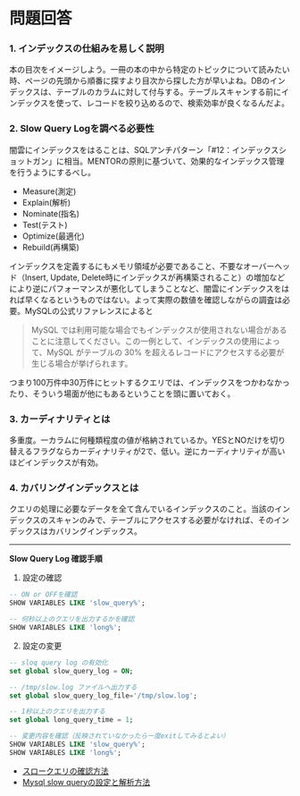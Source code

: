 # 問題回答

### 1. インデックスの仕組みを易しく説明
本の目次をイメージしよう。一冊の本の中から特定のトピックについて読みたい時、ページの先頭から順番に探すより目次から探した方が早いよね。DBのインデックスは、テーブルのカラムに対して付与する。テーブルスキャンする前にインデックスを使って、レコードを絞り込めるので、検索効率が良くなるんだよ。

### 2. Slow Query Logを調べる必要性
闇雲にインデックスをはることは、SQLアンチパターン「#12：インデックスショットガン」に相当。MENTORの原則に基づいて、効果的なインデックス管理を行うようにするべし。

- Measure(測定)
- Explain(解析)
- Nominate(指名)
- Test(テスト)
- Optimize(最適化)
- Rebuild(再構築)

インデックスを定義するにもメモリ領域が必要であること、不要なオーバーヘッド（Insert, Update, Delete時にインデックスが再構築されること）の増加などにより逆にパフォーマンスが悪化してしまうことなど、闇雲にインデックスをはれば早くなるというものではない。よって実際の数値を確認しながらの調査は必要。MySQLの公式リファレンスによると

>MySQL では利用可能な場合でもインデックスが使用されない場合があることに注意してください。この一例として、インデックスの使用によって、MySQL がテーブルの 30% を超えるレコードにアクセスする必要が生じる場合が挙げられます。

つまり100万件中30万件にヒットするクエリでは、インデックスをつかわなかったり、そういう場面が他にもあるということを頭に置いておく。

### 3. カーディナリティとは
多重度。一カラムに何種類程度の値が格納されているか。YESとNOだけを切り替えるフラグならカーディナリティが2で、低い。逆にカーディナリティが高いほどインデックスが有効。

### 4. カバリングインデックスとは
クエリの処理に必要なデータを全て含んでいるインデックスのこと。当該のインデックスのスキャンのみで、テーブルにアクセスする必要がなければ、そのインデックスはカバリングインデックス。

---

**Slow Query Log 確認手順**

1. 設定の確認

```sql
-- ON or OFFを確認
SHOW VARIABLES LIKE 'slow_query%';

-- 何秒以上のクエリを出力するかを確認
SHOW VARIABLES LIKE 'long%';
```

2. 設定の変更

```sql
-- sloq query log の有効化
set global slow_query_log = ON;

-- /tmp/slow.log ファイルへ出力する
set global slow_query_log_file='/tmp/slow.log';

-- 1秒以上のクエリを出力する
set global long_query_time = 1;

-- 変更内容を確認（反映されていなかったら一度exitしてみるとよい）
SHOW VARIABLES LIKE 'slow_query%';
SHOW VARIABLES LIKE 'long%';
```

- [スロークエリの確認方法](https://ptune.jp/tech/how-to-check-mysql-slow-query/)
- [Mysql slow queryの設定と解析方法](https://masayuki14.hatenablog.com/entry/20120704/1341360260)